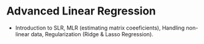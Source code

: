 # Advanced Linear Regression

- Introduction to SLR, MLR (estimating matrix coeeficients), Handling non-linear data, Regularization (Ridge & Lasso Regression).
